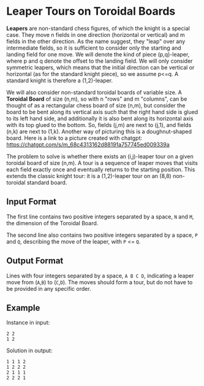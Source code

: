 # Leaper Tours on Toroidal Boards

**Leapers** are non-standard chess figures, of which the knight is a special case. They move n fields in one direction (horizontal or vertical) and m fields in the other direction. As the name suggest, they "leap" over any intermediate fields, so it is sufficient to consider only the starting and landing field for one move. We will denote the kind of piece (p,q)-leaper, where p and q denote the offset to the landing field. We will only consider symmetric leapers, which means that the initial direction can be vertical or horizontal (as for the standard knight piece), so we assume p<=q. A standard knight is therefore a (1,2)-leaper.

We will also consider non-standard toroidal boards of variable size.
A **Toroidal Board** of size (n,m), so with n "rows" and m "columns", can be thought of as a rectangular chess board of size (n,m), but consider the board to be bent along its vertical axis such that the right hand side is glued to its left hand side, and additionally it is also bent along its horizontal axis with its top glued to the bottom. So, fields (j,m) are next to (j,1), and fields (n,k) are next to (1,k). Another way of picturing this is a doughnut-shaped board. Here is a link to a picture created with chatgpt: 
https://chatgpt.com/s/m_68c4313162d88191a757745ed009339a

The problem to solve is whether there exists an (i,j)-leaper tour on a given toroidal board of size (n,m). A tour is a sequence of leaper moves that visits each field exactly once and eventually returns to the starting position. This extends the classic knight tour: it is a (1,2)-leaper tour on an (8,8) non-toroidal standard board.

## Input Format

The first line contains two positive integers separated by a space, `N` and `M`, the dimension of the Toroidal Board.

The second line also contains two positive integers separated by a space, `P` and `Q`, describing the move of the leaper, with `P` <= `Q`.

## Output Format

Lines with four integers separated by a space, `A B C D`, indicating a leaper move from (`A`,`B`) to (`C`,`D`). The moves should form a tour, but do not have to be provided in any specific order.

## Example

Instance in input:
```
2 2
1 2
```

Solution in output:
```
1 1 1 2
1 2 2 2
2 1 1 1
2 2 2 1
```
